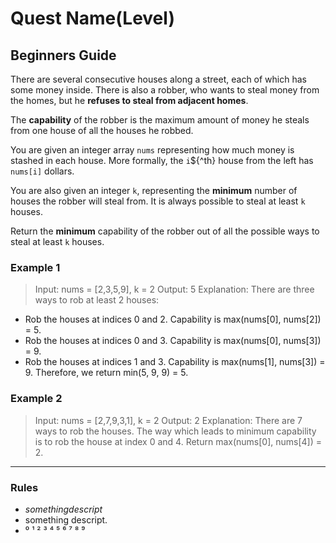 # Quest Name(Level)

## Beginners Guide

There are several consecutive houses along a street, each of which has some money inside. There is also a robber, who wants to steal money from the homes, but he **refuses to steal from adjacent homes**.

The **capability** of the robber is the maximum amount of money he steals from one house of all the houses he robbed.

You are given an integer array `nums` representing how much money is stashed in each house. More formally, the `i`${^th} house from the left has `nums[i]` dollars.

You are also given an integer `k`, representing the **minimum** number of houses the robber will steal from. It is always possible to steal at least `k` houses.

Return the **minimum** capability of the robber out of all the possible ways to steal at least `k` houses.

### Example 1

>Input: nums = [2,3,5,9], k = 2
Output: 5
Explanation:
There are three ways to rob at least 2 houses:
* Rob the houses at indices 0 and 2. Capability is max(nums[0], nums[2]) = 5.
* Rob the houses at indices 0 and 3. Capability is max(nums[0], nums[3]) = 9.
* Rob the houses at indices 1 and 3. Capability is max(nums[1], nums[3]) = 9.
Therefore, we return min(5, 9, 9) = 5.

### Example 2

>Input: nums = [2,7,9,3,1], k = 2
Output: 2
Explanation: There are 7 ways to rob the houses. The way which leads to minimum capability is to rob the house at index 0 and 4. Return max(nums[0], nums[4]) = 2.

---

### Rules

* $something descript$
* something descript.
* ⁰ ¹ ² ³ ⁴ ⁵ ⁶ ⁷ ⁸ ⁹
